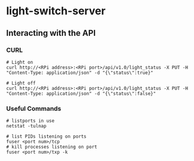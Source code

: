 # light-switch-server

## Interacting with the API

### CURL

```
# Light on
curl http://<RPi address>:<RPi port>/api/v1.0/light_status -X PUT -H "Content-Type: application/json" -d "{\"status\":true}"

# Light off
curl http://<RPi address>:<RPi port>/api/v1.0/light_status -X PUT -H "Content-Type: application/json" -d "{\"status\":false}"
```

### Useful Commands

```
# listports in use
netstat -tulnap

# list PIDs listening on ports
fuser <port num>/tcp
# kill processes listening on port
fuser <port num>/txp -k
```